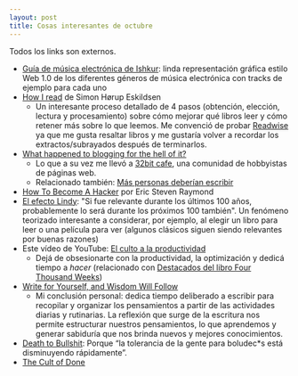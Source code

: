 ```yaml
---
layout: post
title: Cosas interesantes de octubre
---
```


Todos los links son externos.

- [Guía de música electrónica de Ishkur](https://ishkur.kenxaj.cyou/): linda representación gráfica estilo Web 1.0 de los diferentes géneros de música electrónica con tracks de ejemplo para cada uno
- [How I read](https://sirupsen.com/read) de Simon Hørup Eskildsen
     - Un interesante proceso detallado de 4 pasos (obtención, elección, lectura y procesamiento) sobre cómo mejorar qué libros leer y cómo retener más sobre lo que leemos. Me convenció de probar [Readwise](https://readwise.io/) ya que me gusta resaltar libros y me gustaría volver a recordar los extractos/subrayados después de terminarlos.
- [What happened to blogging for the hell of it?](https://whiona.weblog.lol/2023/10/what-happened-to-blogging-for-the-hell-of-it)
     - Lo que a su vez me llevó a [32bit cafe](https://32bit.cafe), una comunidad de hobbyistas de páginas web.
     - Relacionado también: [Más personas deberían escribir](https://jsomers.net/blog/more-people-should-write)
- [How To Become A Hacker](http://www.catb.org/~esr/faqs/hacker-howto.html) por Eric Steven Raymond
- [El efecto Lindy](https://en.wikipedia.org/wiki/Lindy_effect): "Si fue relevante durante los últimos 100 años, probablemente lo será durante los próximos 100 también". Un fenómeno teorizado interesante a considerar, por ejemplo, al elegir un libro para leer o una película para ver (algunos clásicos siguen siendo relevantes por buenas razones)
- Este vídeo de YouTube: [El culto a la productividad](https://www.youtube.com/watch?v=cTMTZ7PAMYE)
     - Dejá de obsesionarte con la productividad, la optimización y dedicá tiempo a _hacer_ (relacionado con [Destacados del libro Four Thousand Weeks](https://www.luzojeda.com/es/2023/03/24/four-thousand-weeks-highlights.html))
- [Write for Yourself, and Wisdom Will Follow](https://moretothat.com/writing-and-wisdom/)
     - Mi conclusión personal: dedica tiempo deliberado a escribir para recopilar y organizar los pensamientos a partir de las actividades diarias y rutinarias. La reflexión que surge de la escritura nos permite estructurar nuestros pensamientos, lo que aprendemos y generar sabiduría que nos brinda nuevos y mejores conocimientos.
- [Death to Bullshit](https://deathtobullshit.com/): Porque “la tolerancia de la gente para boludec*s está disminuyendo rápidamente”.
- [The Cult of Done](https://designmanifestos.org/bre-pettis-and-kio-stark-2009-the-cult-of-done-manifesto/)
